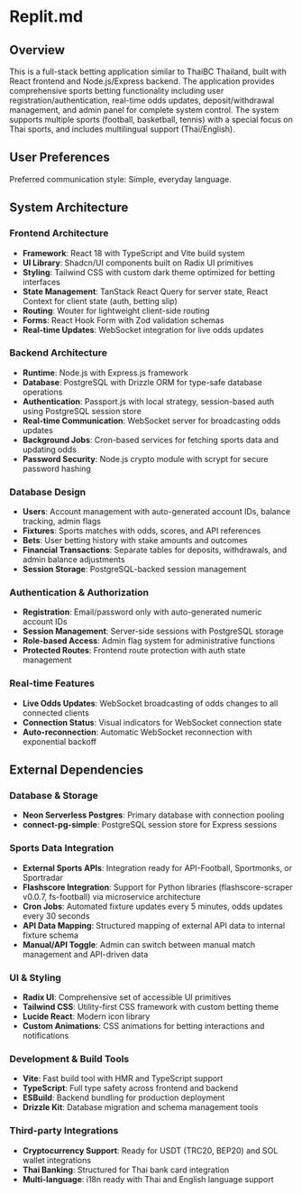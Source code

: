 # Replit.md

## Overview

This is a full-stack betting application similar to ThaiBC Thailand, built with React frontend and Node.js/Express backend. The application provides comprehensive sports betting functionality including user registration/authentication, real-time odds updates, deposit/withdrawal management, and admin panel for complete system control. The system supports multiple sports (football, basketball, tennis) with a special focus on Thai sports, and includes multilingual support (Thai/English).

## User Preferences

Preferred communication style: Simple, everyday language.

## System Architecture

### Frontend Architecture
- **Framework**: React 18 with TypeScript and Vite build system
- **UI Library**: Shadcn/UI components built on Radix UI primitives
- **Styling**: Tailwind CSS with custom dark theme optimized for betting interfaces
- **State Management**: TanStack React Query for server state, React Context for client state (auth, betting slip)
- **Routing**: Wouter for lightweight client-side routing
- **Forms**: React Hook Form with Zod validation schemas
- **Real-time Updates**: WebSocket integration for live odds updates

### Backend Architecture
- **Runtime**: Node.js with Express.js framework
- **Database**: PostgreSQL with Drizzle ORM for type-safe database operations
- **Authentication**: Passport.js with local strategy, session-based auth using PostgreSQL session store
- **Real-time Communication**: WebSocket server for broadcasting odds updates
- **Background Jobs**: Cron-based services for fetching sports data and updating odds
- **Password Security**: Node.js crypto module with scrypt for secure password hashing

### Database Design
- **Users**: Account management with auto-generated account IDs, balance tracking, admin flags
- **Fixtures**: Sports matches with odds, scores, and API references
- **Bets**: User betting history with stake amounts and outcomes
- **Financial Transactions**: Separate tables for deposits, withdrawals, and admin balance adjustments
- **Session Storage**: PostgreSQL-backed session management

### Authentication & Authorization
- **Registration**: Email/password only with auto-generated numeric account IDs
- **Session Management**: Server-side sessions with PostgreSQL storage
- **Role-based Access**: Admin flag system for administrative functions
- **Protected Routes**: Frontend route protection with auth state management

### Real-time Features
- **Live Odds Updates**: WebSocket broadcasting of odds changes to all connected clients
- **Connection Status**: Visual indicators for WebSocket connection state
- **Auto-reconnection**: Automatic WebSocket reconnection with exponential backoff

## External Dependencies

### Database & Storage
- **Neon Serverless Postgres**: Primary database with connection pooling
- **connect-pg-simple**: PostgreSQL session store for Express sessions

### Sports Data Integration
- **External Sports APIs**: Integration ready for API-Football, Sportmonks, or Sportradar
- **Flashscore Integration**: Support for Python libraries (flashscore-scraper v0.0.7, fs-football) via microservice architecture
- **Cron Jobs**: Automated fixture updates every 5 minutes, odds updates every 30 seconds
- **API Data Mapping**: Structured mapping of external API data to internal fixture schema
- **Manual/API Toggle**: Admin can switch between manual match management and API-driven data

### UI & Styling
- **Radix UI**: Comprehensive set of accessible UI primitives
- **Tailwind CSS**: Utility-first CSS framework with custom betting theme
- **Lucide React**: Modern icon library
- **Custom Animations**: CSS animations for betting interactions and notifications

### Development & Build Tools
- **Vite**: Fast build tool with HMR and TypeScript support
- **TypeScript**: Full type safety across frontend and backend
- **ESBuild**: Backend bundling for production deployment
- **Drizzle Kit**: Database migration and schema management tools

### Third-party Integrations
- **Cryptocurrency Support**: Ready for USDT (TRC20, BEP20) and SOL wallet integrations
- **Thai Banking**: Structured for Thai bank card integration
- **Multi-language**: i18n ready with Thai and English language support
